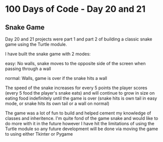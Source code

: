 # 100 Days of Code - Day 20 and 21

## Snake Game

Day 20 and 21 projects were part 1 and part 2 of building a classic snake game using the Turtle module.

I have built the snake game with 2 modes:

easy: No walls, snake moves to the opposite side of the screen when passing through a wall

normal: Walls, game is over if the snake hits a wall

The speed of the snake increases for every 5 points the player scores (every 5 food the player's snake eats)
and will continue to grow in size on eating food indefinitely until the game is over (snake hits is own tail
in easy mode, or snake hits its own tail or a wall on normal)

The game was a lot of fun to build and helped cement my knowledge of classes and inheritence. I'm  quite fond
of the game snake and would like to do more with it in the future however I have hit the limitations of using
the Turtle module so any future development will be done via moving the game to using either Tkinter or Pygame
